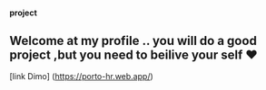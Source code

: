 #### project

## Welcome at my profile .. you will do a good project ,but you need to beilive your self ❤


[link Dimo]
(https://porto-hr.web.app/)
